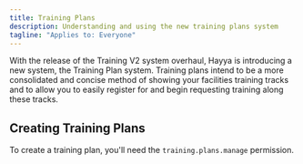 ```yaml
---
title: Training Plans
description: Understanding and using the new training plans system
tagline: "Applies to: Everyone"
---
```


With the release of the Training V2 system overhaul, Hayya is introducing a new system, the Training Plan system. Training plans intend to be a more consolidated and concise method of showing your facilities training tracks and to allow you to easily register for and begin requesting training along these tracks.

## Creating Training Plans

To create a training plan, you'll need the `training.plans.manage` permission.